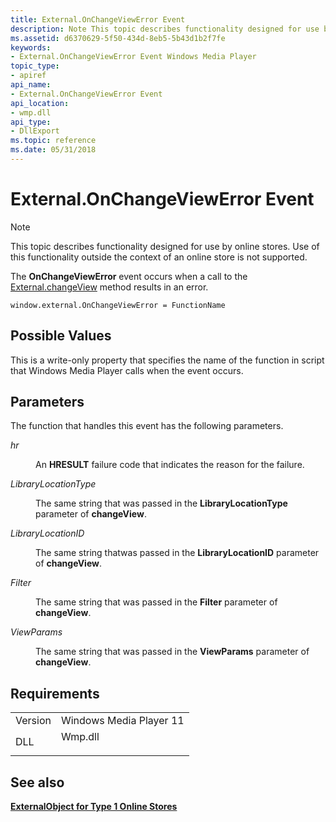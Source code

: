 ```yaml
---
title: External.OnChangeViewError Event
description: Note This topic describes functionality designed for use by online stores. | External.OnChangeViewError Event
ms.assetid: d6370629-5f50-434d-8eb5-5b43d1b2f7fe
keywords:
- External.OnChangeViewError Event Windows Media Player
topic_type:
- apiref
api_name:
- External.OnChangeViewError Event
api_location:
- wmp.dll
api_type:
- DllExport
ms.topic: reference
ms.date: 05/31/2018
---
```


# External.OnChangeViewError Event

> [!Note]  
> This topic describes functionality designed for use by online stores. Use of this functionality outside the context of an online store is not supported.

 

The **OnChangeViewError** event occurs when a call to the [External.changeView](external-changeview.md) method results in an error.

``` syntax
window.external.OnChangeViewError = FunctionName
```

## Possible Values

This is a write-only property that specifies the name of the function in script that Windows Media Player calls when the event occurs.

## Parameters

The function that handles this event has the following parameters.

<dl> <dt>

<span id="hr"></span><span id="HR"></span>*hr*
</dt> <dd>

An **HRESULT** failure code that indicates the reason for the failure.

</dd> <dt>

<span id="LibraryLocationType"></span><span id="librarylocationtype"></span><span id="LIBRARYLOCATIONTYPE"></span>*LibraryLocationType*
</dt> <dd>

The same string that was passed in the **LibraryLocationType** parameter of **changeView**.

</dd> <dt>

<span id="LibraryLocationID"></span><span id="librarylocationid"></span><span id="LIBRARYLOCATIONID"></span>*LibraryLocationID*
</dt> <dd>

The same string thatwas passed in the **LibraryLocationID** parameter of **changeView**.

</dd> <dt>

<span id="Filter"></span><span id="filter"></span><span id="FILTER"></span>*Filter*
</dt> <dd>

The same string that was passed in the **Filter** parameter of **changeView**.

</dd> <dt>

<span id="ViewParams"></span><span id="viewparams"></span><span id="VIEWPARAMS"></span>*ViewParams*
</dt> <dd>

The same string that was passed in the **ViewParams** parameter of **changeView**.

</dd> </dl>

## Requirements



|                    |                                                                                    |
|--------------------|------------------------------------------------------------------------------------|
| Version<br/> | Windows Media Player 11<br/>                                                 |
| DLL<br/>     | <dl> <dt>Wmp.dll</dt> </dl> |



## See also

<dl> <dt>

[**ExternalObject for Type 1 Online Stores**](external-object-for-type-1-online-stores.md)
</dt> </dl>

 

 





